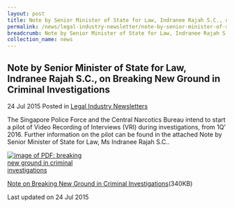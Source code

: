 ```yaml
---
layout: post
title: Note by Senior Minister of State for Law, Indranee Rajah S.C., on Breaking New Ground in Criminal Investigations
permalink: /news/legal-industry-newsletter/note-by-senior-minister-of-state-for-law--indranee-rajah-s-c---o0/
breadcrumb: Note by Senior Minister of State for Law, Indranee Rajah S.C., on Breaking New Ground in Criminal Investigations
collection_name: news
---
```


<style>
  .image {width: 200px;}
  .image img {max-width: 100%;}
</style>

Note by Senior Minister of State for Law, Indranee Rajah S.C., on Breaking New Ground in Criminal Investigations
---

24 Jul 2015 Posted in [Legal Industry Newsletters](/news/legal-industry-newsletters/)

The Singapore Police Force and the Central Narcotics Bureau intend to start a pilot of Video Recording of Interviews (VRI) during investigations, from 1Q’ 2016. Further information on the pilot can be found in the attached Note by Senior Minister of State for Law, Ms Indranee Rajah S.C..

<div class="image">
  <a href="/files/NoteonBreakingNewGroundinCriminalInvestigations.pdf"><img src="/images/1437730103972.jpg" alt="image of PDF: breaking new ground in criminal investigations"></a>
</div>

<a href="/files/NoteonBreakingNewGroundinCriminalInvestigations.pdf">Note on Breaking New Ground in Criminal Investigations</a>(340KB)

<p class="right-side-updated">Last updated on 24 Jul 2015</p>
